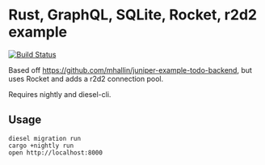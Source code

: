# Rust, GraphQL, SQLite, Rocket, r2d2 example

[![Build Status](https://travis-ci.org/gyng/juniper-example-todo-backend-rocket-r2d2.svg?branch=master)](https://travis-ci.org/gyng/juniper-example-todo-backend-rocket-r2d2)

Based off https://github.com/mhallin/juniper-example-todo-backend, but uses Rocket and adds a r2d2 connection pool.

Requires nightly and diesel-cli.

## Usage

```
diesel migration run
cargo +nightly run
open http://localhost:8000
```
